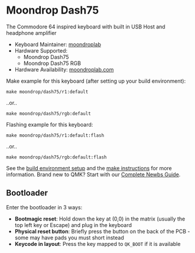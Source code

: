 # Moondrop Dash75

The Commodore 64 inspired keyboard with built in USB Host and headphone amplifier

* Keyboard Maintainer: [moondroplab](https://github.com/moondroplab)
* Hardware Supported:
    * Moondrop Dash75
    * Moondrop Dash75 RGB
* Hardware Availability: [moondroplab.com](https://moondroplab.com/en/products/dash75)

Make example for this keyboard (after setting up your build environment):

    make moondrop/dash75/r1:default

..or..

    make moondrop/dash75/rgb:default

Flashing example for this keyboard:

    make moondrop/dash75/r1:default:flash

..or..

    make moondrop/dash75/rgb:default:flash

See the [build environment setup](https://docs.qmk.fm/#/getting_started_build_tools) and the [make instructions](https://docs.qmk.fm/#/getting_started_make_guide) for more information.
Brand new to QMK? Start with our [Complete Newbs Guide](https://docs.qmk.fm/#/newbs).

## Bootloader

Enter the bootloader in 3 ways:

* **Bootmagic reset**: Hold down the key at (0,0) in the matrix (usually the top left key or Escape) and plug in the keyboard
* **Physical reset button**: Briefly press the button on the back of the PCB - some may have pads you must short instead
* **Keycode in layout**: Press the key mapped to `QK_BOOT` if it is available
